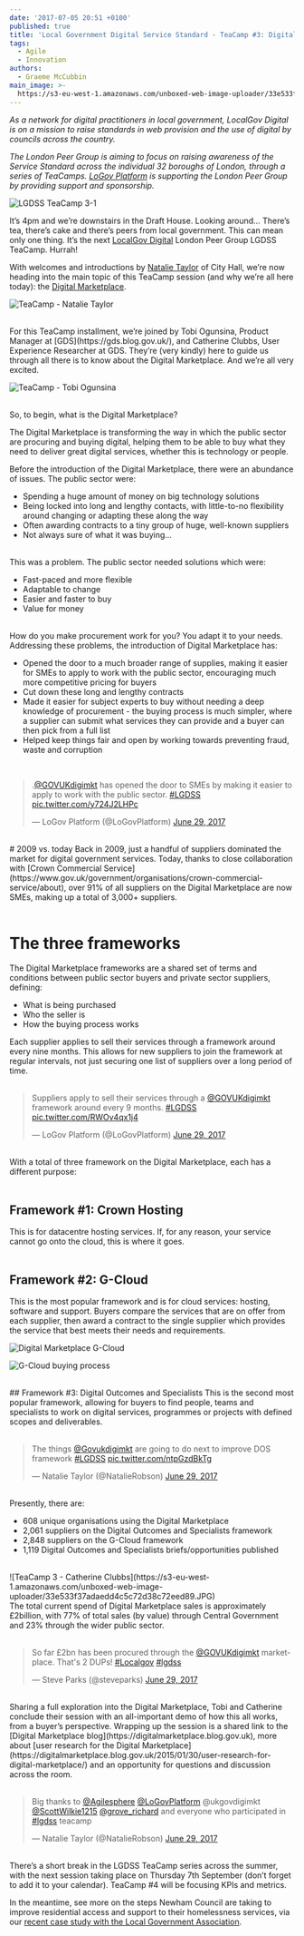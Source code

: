 ```yaml
---
date: '2017-07-05 20:51 +0100'
published: true
title: 'Local Government Digital Service Standard - TeaCamp #3: Digital Marketplace'
tags:
  - Agile
  - Innovation
authors:
  - Graeme McCubbin
main_image: >-
  https://s3-eu-west-1.amazonaws.com/unboxed-web-image-uploader/33e533f37adaedd4c5c72d38c72eed89.JPG
---
```

<i>As a network for digital practitioners in local government, LocalGov Digital is on a mission to raise standards in web provision and the use of digital by councils across the country.</i><br/>

<i>The London Peer Group is aiming to focus on raising awareness of the Service Standard across the individual 32 boroughs of London, through a series of TeaCamps. [LoGov Platform](http://logovplatform.co.uk/) is supporting the London Peer Group by providing support and sponsorship.</i><br/>

![LGDSS TeaCamp 3-1](https://s3-eu-west-1.amazonaws.com/unboxed-web-image-uploader/ebab54af242cb14a926aeca9047cc39b.png)

It’s 4pm and we’re downstairs in the Draft House. Looking around… There’s tea, there’s cake and there’s peers from local government. This can mean only one thing. It’s the next [LocalGov Digital](http://localgovdigital.info/) London Peer Group LGDSS TeaCamp. Hurrah!<br/>

With welcomes and introductions by [Natalie Taylor](https://twitter.com/NatalieRobson) of City Hall, we’re now heading into the main topic of this TeaCamp session (and why we’re all here today): the [Digital Marketplace](https://www.digitalmarketplace.service.gov.uk/).<br/>

![TeaCamp - Natalie Taylor](https://s3-eu-west-1.amazonaws.com/unboxed-web-image-uploader/cc1f9f780bb609a1b2078ec75d67e38a.JPG)

<br/>
For this TeaCamp installment, we’re joined by Tobi Ogunsina, Product Manager at [GDS](https://gds.blog.gov.uk/), and Catherine Clubbs, User Experience Researcher at GDS. They’re (very kindly) here to guide us through all there is to know about the Digital Marketplace. And we’re all very excited.<br/>

![TeaCamp - Tobi Ogunsina](https://s3-eu-west-1.amazonaws.com/unboxed-web-image-uploader/226dee30ff92be7369f8f3b5891287aa.JPG)

<br/>
So, to begin, what is the Digital Marketplace?<br/>

The Digital Marketplace is transforming the way in which the public sector are procuring and buying digital, helping them to be able to buy what they need to deliver great digital services, whether this is technology or people.<br/>

Before the introduction of the Digital Marketplace, there were an abundance of issues. The public sector were:<br/>

- Spending a huge amount of money on big technology solutions
- Being locked into long and lengthy contacts, with little-to-no flexibility around changing or adapting these along the way
- Often awarding contracts to a tiny group of huge, well-known suppliers
- Not always sure of what it was buying...

<br/>
This was a problem. The public sector needed solutions which were:<br/>

- Fast-paced and more flexible
- Adaptable to change
- Easier and faster to buy
- Value for money

<br/>
How do you make procurement work for you? You adapt it to your needs. Addressing these problems, the introduction of Digital Marketplace has:<br/>

- Opened the door to a much broader range of supplies, making it easier for SMEs to apply to work with the public sector, encouraging much more competitive pricing for buyers
- Cut down these long and lengthy contracts 
- Made it easier for subject experts to buy without needing a deep knowledge of procurement - the buying process is much simpler, where a supplier can submit what services they can provide and a buyer can then pick from a full list
- Helped keep things fair and open by working towards preventing fraud, waste and corruption

<br/>
<blockquote class="twitter-tweet tw-align-center"><p lang="en" dir="ltr">.<a href="https://twitter.com/GOVUKdigimkt">@GOVUKdigimkt</a> has opened the door to SMEs by making it easier to apply to work with the public sector. <a href="https://twitter.com/hashtag/LGDSS?src=hash">#LGDSS</a> <a href="https://t.co/y724J2LHPc">pic.twitter.com/y724J2LHPc</a></p>&mdash; LoGov Platform (@LoGovPlatform) <a href="https://twitter.com/LoGovPlatform/status/880452422627454977">June 29, 2017</a></blockquote>
<script async src="//platform.twitter.com/widgets.js" charset="utf-8"></script>

<br/>
# 2009 vs. today
Back in 2009, just a handful of suppliers dominated the market for digital government services. Today, thanks to close collaboration with [Crown Commercial Service](https://www.gov.uk/government/organisations/crown-commercial-service/about), over 91% of all suppliers on the Digital Marketplace are now SMEs, making up a total of 3,000+ suppliers.<br/>
<br/>

# The three frameworks
The Digital Marketplace frameworks are a shared set of terms and conditions between public sector buyers and private sector suppliers, defining:<br/>

- What is being purchased
- Who the seller is
- How the buying process works

Each supplier applies to sell their services through a framework around every nine months. This allows for new suppliers to join the framework at regular intervals, not just securing one list of suppliers over a long period of time.<br/>
<br/>

<blockquote class="twitter-tweet tw-align-center"><p lang="en" dir="ltr">Suppliers apply to sell their services through a <a href="https://twitter.com/GOVUKdigimkt">@GOVUKdigimkt</a> framework around every 9 months. <a href="https://twitter.com/hashtag/LGDSS?src=hash">#LGDSS</a> <a href="https://t.co/RWOv4qx1j4">pic.twitter.com/RWOv4qx1j4</a></p>&mdash; LoGov Platform (@LoGovPlatform) <a href="https://twitter.com/LoGovPlatform/status/880454345954914304">June 29, 2017</a></blockquote>
<script async src="//platform.twitter.com/widgets.js" charset="utf-8"></script>

<br/>
With a total of three framework on the Digital Marketplace, each has a different purpose:<br/>
<br/>

## Framework #1: Crown Hosting
This is for datacentre hosting services. If, for any reason, your service cannot go onto the cloud, this is where it goes.<br/>
<br/>

## Framework #2: G-Cloud
This is the most popular framework and is for cloud services: hosting, software and support. Buyers compare the services that are on offer from each supplier, then award a contract to the single supplier which provides the service that best meets their needs and requirements.<br/>

![Digital Marketplace G-Cloud](https://s3-eu-west-1.amazonaws.com/unboxed-web-image-uploader/0c650aefa152edea84310d4b3bb97912.JPG)

![G-Cloud buying process](https://s3-eu-west-1.amazonaws.com/unboxed-web-image-uploader/3609c8ce932ea5f6d40ffca80de2489a.png)

<br/>
## Framework #3: Digital Outcomes and Specialists
This is the second most popular framework, allowing for buyers to find people, teams and specialists to work on digital services, programmes or projects with defined scopes and deliverables.<br/>
<br/>

<blockquote class="twitter-tweet tw-align-center"><p lang="en" dir="ltr">The things <a href="https://twitter.com/GOVUKdigimkt">@Govukdigimkt</a> are going to do next to improve DOS framework <a href="https://twitter.com/hashtag/LGDSS?src=hash">#LGDSS</a> <a href="https://t.co/ntpGzdBkTg">pic.twitter.com/ntpGzdBkTg</a></p>&mdash; Natalie Taylor (@NatalieRobson) <a href="https://twitter.com/NatalieRobson/status/880463699080859649">June 29, 2017</a></blockquote>
<script async src="//platform.twitter.com/widgets.js" charset="utf-8"></script>

<br/>
Presently, there are:<br/>

- 608 unique organisations using the Digital Marketplace
- 2,061 suppliers on the Digital Outcomes and Specialists framework
- 2,848 suppliers on the G-Cloud framework
- 1,119 Digital Outcomes and Specialists briefs/opportunities published

<br/>
![TeaCamp 3 - Catherine Clubbs](https://s3-eu-west-1.amazonaws.com/unboxed-web-image-uploader/33e533f37adaedd4c5c72d38c72eed89.JPG)

<br/>
The total current spend of Digital Marketplace sales is approximately £2billion, with 77% of total sales (by value) through Central Government and 23% through the wider public sector.<br/>
<br/>

<blockquote class="twitter-tweet tw-align-center"><p lang="en" dir="ltr">So far £2bn has been procured through the <a href="https://twitter.com/GOVUKdigimkt">@GOVUKdigimkt</a> marketplace. That&#39;s 2 DUPs! <a href="https://twitter.com/hashtag/Localgov?src=hash">#Localgov</a> <a href="https://twitter.com/hashtag/lgdss?src=hash">#lgdss</a></p>&mdash; Steve Parks (@steveparks) <a href="https://twitter.com/steveparks/status/880464753948327936">June 29, 2017</a></blockquote>
<script async src="//platform.twitter.com/widgets.js" charset="utf-8"></script>

<br/>
Sharing a full exploration into the Digital Marketplace, Tobi and Catherine conclude their session with an all-important demo of how this all works, from a buyer’s perspective. Wrapping up the session is a shared link to the [Digital Marketplace blog](https://digitalmarketplace.blog.gov.uk), more about [user research for the Digital Marketplace](https://digitalmarketplace.blog.gov.uk/2015/01/30/user-research-for-digital-marketplace/) and an opportunity for questions and discussion across the room.<br/>
<br/>

<blockquote class="twitter-tweet tw-align-center"><p lang="en" dir="ltr">Big thanks to <a href="https://twitter.com/Agilesphere">@Agilesphere</a> <a href="https://twitter.com/LoGovPlatform">@LoGovPlatform</a> @ukgovdigimkt  <a href="https://twitter.com/ScottWilkie1215">@ScottWilkie1215</a> <a href="https://twitter.com/grove_richard">@grove_richard</a> and everyone who participated in <a href="https://twitter.com/hashtag/lgdss?src=hash">#lgdss</a> teacamp</p>&mdash; Natalie Taylor (@NatalieRobson) <a href="https://twitter.com/NatalieRobson/status/880481155044311040">June 29, 2017</a></blockquote>
<script async src="//platform.twitter.com/widgets.js" charset="utf-8"></script>

<br/>
There’s a short break in the LGDSS TeaCamp series across the summer, with the next session taking place on Thursday 7th September (don’t forget to add it to your calendar). TeaCamp #4 will be focusing KPIs and metrics.<br/>

In the meantime, see more on the steps Newham Council are taking to improve residential access and support to their homelessness services, via our [recent case study with the Local Government Association](https://www.local.gov.uk/newham-council-improving-residential-access-and-support-homelessness-services-discovery-and-alpha).
